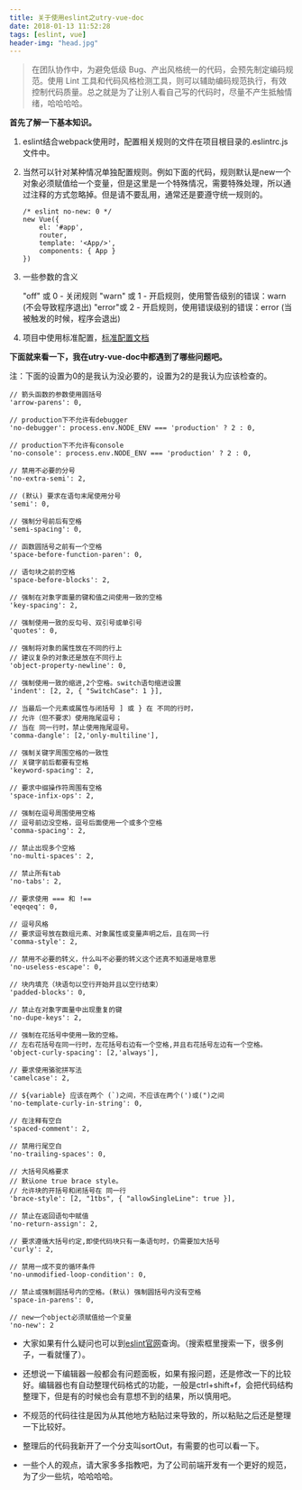 ```yaml
---
title: 关于使用eslint之utry-vue-doc
date: 2018-01-13 11:52:28
tags: [eslint, vue]
header-img: "head.jpg"
---
```


> 在团队协作中，为避免低级 Bug、产出风格统一的代码，会预先制定编码规范。使用 Lint 工具和代码风格检测工具，则可以辅助编码规范执行，有效控制代码质量。总之就是为了让别人看自己写的代码时，尽量不产生抵触情绪，哈哈哈哈。


**首先了解一下基本知识。**
1. eslint结合webpack使用时，配置相关规则的文件在项目根目录的.eslintrc.js文件中。

2. 当然可以针对某种情况单独配置规则。例如下面的代码，规则默认是new一个对象必须赋值给一个变量，但是这里是一个特殊情况，需要特殊处理，所以通过注释的方式忽略掉。但是请不要乱用，通常还是要遵守统一规则的。

	```
	/* eslint no-new: 0 */
	new Vue({
		el: '#app',
		router,
		template: '<App/>',
		components: { App }
	})
	```

3. 一些参数的含义

	"off" 或 0 - 关闭规则 
	"warn" 或 1 - 开启规则，使用警告级别的错误：warn (不会导致程序退出) 
	"error"或 2 - 开启规则，使用错误级别的错误：error (当被触发的时候，程序会退出)

4. 项目中使用标准配置，[标准配置文档](https://github.com/standard/standard/blob/master/docs/RULES-zhcn.md)

**下面就来看一下，我在utry-vue-doc中都遇到了哪些问题吧。**

注：下面的设置为0的是我认为没必要的，设置为2的是我认为应该检查的。

```
// 箭头函数的参数使用圆括号
'arrow-parens': 0,

// production下不允许有debugger
'no-debugger': process.env.NODE_ENV === 'production' ? 2 : 0,

// production下不允许有console
'no-console': process.env.NODE_ENV === 'production' ? 2 : 0,

// 禁用不必要的分号
'no-extra-semi': 2,

// (默认) 要求在语句末尾使用分号
'semi': 0,

// 强制分号前后有空格
'semi-spacing': 0,

// 函数圆括号之前有一个空格
'space-before-function-paren': 0,

// 语句块之前的空格
'space-before-blocks': 2,

// 强制在对象字面量的键和值之间使用一致的空格
'key-spacing': 2,

// 强制使用一致的反勾号、双引号或单引号
'quotes': 0,

// 强制将对象的属性放在不同的行上
// 建议复杂的对象还是放在不同行上
'object-property-newline': 0,

// 强制使用一致的缩进,2个空格。switch语句缩进设置
'indent': [2, 2, { "SwitchCase": 1 }],

// 当最后一个元素或属性与闭括号 ] 或 } 在 不同的行时，
// 允许（但不要求）使用拖尾逗号；
// 当在 同一行时，禁止使用拖尾逗号。
'comma-dangle': [2,'only-multiline'],

// 强制关键字周围空格的一致性
// 关键字前后都要有空格
'keyword-spacing': 2,

// 要求中缀操作符周围有空格
'space-infix-ops': 2,

// 强制在逗号周围使用空格
// 逗号前边没空格，逗号后面使用一个或多个空格
'comma-spacing': 2,

// 禁止出现多个空格
'no-multi-spaces': 2,

// 禁止所有tab
'no-tabs': 2,

// 要求使用 === 和 !==
'eqeqeq': 0,

// 逗号风格
// 要求逗号放在数组元素、对象属性或变量声明之后，且在同一行
'comma-style': 2,

// 禁用不必要的转义，什么叫不必要的转义这个还真不知道是啥意思
'no-useless-escape': 0,

// 块内填充（块语句以空行开始并且以空行结束）
'padded-blocks': 0,

// 禁止在对象字面量中出现重复的键
'no-dupe-keys': 2,

// 强制在花括号中使用一致的空格。
// 左右花括号在同一行时，左花括号右边有一个空格,并且右花括号左边有一个空格。
'object-curly-spacing': [2,'always'],

// 要求使用骆驼拼写法
'camelcase': 2,

// ${variable} 应该在两个 (`)之间，不应该在两个(')或(")之间
'no-template-curly-in-string': 0,

// 在注释有空白
'spaced-comment': 2,

// 禁用行尾空白
'no-trailing-spaces': 0,

// 大括号风格要求
// 默认one true brace style。
// 允许块的开括号和闭括号在 同一行
'brace-style': [2, "1tbs", { "allowSingleLine": true }],

// 禁止在返回语句中赋值
'no-return-assign': 2,

// 要求遵循大括号约定,即使代码块只有一条语句时，仍需要加大括号
'curly': 2,

// 禁用一成不变的循环条件
'no-unmodified-loop-condition': 0,

// 禁止或强制圆括号内的空格。(默认) 强制圆括号内没有空格
'space-in-parens': 0,

// new一个object必须赋值给一个变量
'no-new': 2
```

- 大家如果有什么疑问也可以到[eslint官网](http://eslint.cn/docs/rules/)查询。（搜索框里搜索一下，很多例子，一看就懂了）。

- 还想说一下编辑器一般都会有问题面板，如果有报问题，还是修改一下的比较好。编辑器也有自动整理代码格式的功能，一般是ctrl+shift+f，会把代码结构整理下，但是有的时候也会有意想不到的结果，所以慎用吧。

- 不规范的代码往往是因为从其他地方粘贴过来导致的，所以粘贴之后还是整理一下比较好。

- 整理后的代码我新开了一个分支叫sortOut，有需要的也可以看一下。

- 一些个人的观点，请大家多多指教吧，为了公司前端开发有一个更好的规范，为了少一些坑，哈哈哈哈。
